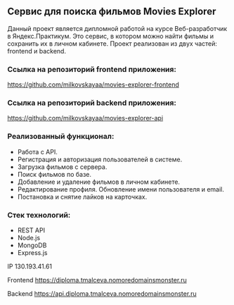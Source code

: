 ## Сервис для поиска фильмов Movies Explorer
Данный проект является дипломной работой на курсе Веб-разработчик в Яндекс.Практикум. Это сервис, в котором можно найти фильмы и сохранить их в личном кабинете.
Проект реализован из двух частей: frontend и backend.

### Ссылка на репозиторий frontend приложения:
https://github.com/milkovskayaa/movies-explorer-frontend

### Ссылка на репозиторий backend приложения:
https://github.com/milkovskayaa/movies-explorer-api

### Реализованный функционал:
- Работа с API.
- Регистрация и авторизация пользователей в системе.
- Загрузка фильмов с сервера.
- Поиск фильмов по базе.
- Добавление и удаление фильмов в личном кабинете.
- Редактирование профиля. Обновление имени пользователя и email.
- Постановка и снятие лайков на карточках.

### Стек технологий:
- REST API
- Node.js
- MongoDB
- Express.js

IP 130.193.41.61

Frontend https://diploma.tmalceva.nomoredomainsmonster.ru

Backend https://api.diploma.tmalceva.nomoredomainsmonster.ru
